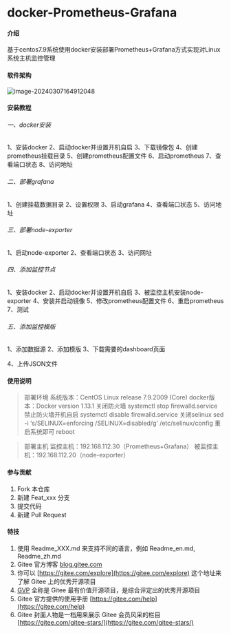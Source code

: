 # docker-Prometheus-Grafana

#### 介绍
基于centos7.9系统使用docker安装部署Prometheus+Grafana方式实现对Linux系统主机监控管理

#### 软件架构

![image-20240307164912048](https://img2023.cnblogs.com/blog/3332572/202403/3332572-20240307170927870-1716258726.png)
#### 安装教程

###### 一、docker安装

1、安装docker
2、启动docker并设置开机自启
3、下载镜像包
4、创建prometheus挂载目录
5、创建prometheus配置文件
6、启动prometheus
7、查看端口状态
8、访问地址

###### 二、部署grafana

1、创建挂载数据目录
2、设置权限
3、启动grafana
4、查看端口状态
5、访问地址

###### 三、部署node-exporter

1、启动node-exporter
2、查看端口状态
3、访问网址

###### 四、添加监控节点

1、安装docker
2、启动docker并设置开机自启
3、被监控主机安装node-exporter
4、安装并启动镜像
5、修改prometheus配置文件
6、重启prometheus
7、测试

###### 五、添加监控模版

1、添加数据源
2、添加模版
3、下载需要的dashboard页面

4、上传JSON文件

#### 使用说明

> 部署环境
> 系统版本：CentOS Linux release 7.9.2009 (Core)
> docker版本：Docker version 1.13.1
> 关闭防火墙 systemctl stop firewalld.service
> 禁止防火墙开机自启 systemctl disable firewalld.service
> 关闭selinux
> sed -i ‘s/SELINUX=enforcing /SELINUX=disabled/g’ /etc/selinux/config
> 重启系统即可 reboot

> 部署主机
> 监控主机：192.168.112.30（Prometheus+Grafana）
> 被监控主机：192.168.112.20（node-exporter）

#### 参与贡献

1.  Fork 本仓库
2.  新建 Feat_xxx 分支
3.  提交代码
4.  新建 Pull Request


#### 特技

1.  使用 Readme\_XXX.md 来支持不同的语言，例如 Readme\_en.md, Readme\_zh.md
2.  Gitee 官方博客 [blog.gitee.com](https://blog.gitee.com)
3.  你可以 [https://gitee.com/explore](https://gitee.com/explore) 这个地址来了解 Gitee 上的优秀开源项目
4.  [GVP](https://gitee.com/gvp) 全称是 Gitee 最有价值开源项目，是综合评定出的优秀开源项目
5.  Gitee 官方提供的使用手册 [https://gitee.com/help](https://gitee.com/help)
6.  Gitee 封面人物是一档用来展示 Gitee 会员风采的栏目 [https://gitee.com/gitee-stars/](https://gitee.com/gitee-stars/)

